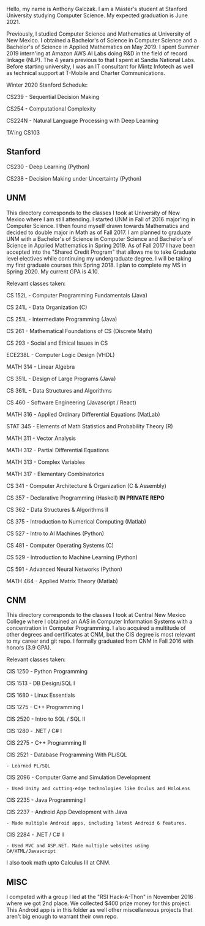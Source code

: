 Hello, my name is Anthony Galczak. I am a Master's student at Stanford University studying Computer Science. My expected graduation is June 2021.

Previously, I studied Computer Science and Mathematics at University of New Mexico. I obtained a Bachelor's of Science in Computer Science and a Bachelor's of Science in Applied Mathematics on May 2019. I spent Summer 2019 intern'ing at Amazon AWS AI Labs doing R&D in the field of record linkage (NLP). The 4 years previous to that I spent at Sandia National Labs. Before starting university, I was an IT consultant for Mintz Infotech as well as technical support at T-Mobile and Charter Communications.

Winter 2020 Stanford Schedule:

CS239  - Sequential Decision Making

CS254 - Computational Complexity

CS224N - Natural Language Processing with Deep Learning

TA'ing CS103

## Stanford ##

CS230 - Deep Learning (Python)

CS238 - Decision Making under Uncertainty (Python)

## UNM ##
This directory corresponds to the classes I took at University of New Mexico where I am still attending. I started UNM in Fall of 2016 major'ing in Computer Science. I then found myself drawn towards Mathematics and decided to double major in Math as of Fall 2017. I am planned to graduate UNM with a Bachelor's of Science in Computer Science and Bachelor's of Science in Applied Mathematics in Spring 2019. As of Fall 2017 I have been accepted into the "Shared Credit Program" that allows me to take Graduate level electives while continuing my undergraduate degree. I will be taking my first graduate courses this Spring 2018. I plan to complete my MS in Spring 2020. My current GPA is 4.10.

Relevant classes taken:

CS 152L - Computer Programming Fundamentals (Java)

CS 241L - Data Organization (C)

CS 251L - Intermediate Programming (Java)

CS 261 - Mathematical Foundations of CS (Discrete Math)

CS 293 - Social and Ethical Issues in CS

ECE238L - Computer Logic Design (VHDL)

MATH 314 - Linear Algebra

CS 351L - Design of Large Programs (Java)

CS 361L - Data Structures and Algorithms

CS 460 - Software Engineering (Javascript / React)

MATH 316 - Applied Ordinary Differential Equations (MatLab)

STAT 345 - Elements of Math Statistics and Probability Theory (R)

MATH 311 - Vector Analysis

MATH 312 - Partial Differential Equations

MATH 313 - Complex Variables

MATH 317 - Elementary Combinatorics

CS 341 - Computer Architecture & Organization (C & Assembly)

CS 357 - Declarative Programming (Haskell) <b> IN PRIVATE REPO </b>

CS 362 - Data Structures & Algorithms II

CS 375 - Introduction to Numerical Computing (Matlab)

CS 527 - Intro to AI Machines (Python)

CS 481 - Computer Operating Systems (C)

CS 529 - Introduction to Machine Learning (Python)

CS 591 - Advanced Neural Networks (Python)

MATH 464 - Applied Matrix Theory (Matlab)




## CNM ##
This directory corresponds to the classes I took at Central New Mexico College where I obtained an AAS in Computer Information Systems with a concentration in Computer Programming. I also acquired a multitude of other degrees and certificates at CNM, but the CIS degree is most relevant to my career and git repo. I formally graduated from CNM in Fall 2016 with honors (3.9 GPA).

Relevant classes taken:

CIS 1250 - Python Programming

CIS 1513 - DB Design/SQL I

CIS 1680 - Linux Essentials

CIS 1275 - C++ Programming I

CIS 2520 - Intro to SQL / SQL II

CIS 1280 - .NET / C# I

CIS 2275 - C++ Programming II

CIS 2521 - Database Programming With PL/SQL

	- Learned PL/SQL
        
CIS 2096 - Computer Game and Simulation Development

	- Used Unity and cutting-edge technologies like Oculus and HoloLens
        
CIS 2235 - Java Programming I

CIS 2237 - Android App Development with Java

	- Made multiple Android apps, including latest Android 6 features.
        
CIS 2284 - .NET / C# II

	- Used MVC and ASP.NET. Made multiple websites using C#/HTML/Javascript
        

I also took math upto Calculus III at CNM.





## MISC ##
I competed with a group I led at the "RSI Hack-A-Thon" in November 2016 where we got 2nd place. We collected $400 prize money for this project. This Android app is in this folder as well other miscellaneous projects that aren't big enough to warrant their own repo.


